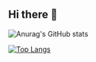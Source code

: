 ## Hi there 👋

![Anurag's GitHub stats](https://github-readme-stats.vercel.app/api?username=prasad-moru&show_icons=true&theme=synthwave)



[![Top Langs](https://github-readme-stats.vercel.app/api/top-langs/?username=prasad-moru)](https://github.com/prasad-moru/github-readme-stats)
